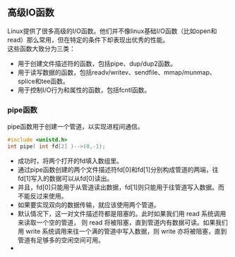 ## 高级IO函数
Linux提供了很多高级的I/O函数。他们并不像linux基础I/O函数（比如open和read）那么常用，但在特定的条件下却表现出优秀的性能。  
这些函数大致分为三类：  
* 用于创建文件描述符的函数，包括pipe、dup/dup2函数。
* 用于读写数据的函数，包括readv/writev、sendfile、mmap/munmap、splice和tee函数。  
* 用于控制I/O行为和属性的函数，包括fcntl函数。

### pipe函数
<span id="pipe函数"></span>
pipe函数用于创建一个管道，以实现进程间通信。
```CPP
#include <unistd.h>
int pipe( int fd[2] )-->(0,-1);
```
* 成功时，将两个打开的fd填入数组里。  
* 通过pipe函数创建的两个文件描述符fd[0]和fd[1]分别构成管道的两端，往fd[1]写入的数据可以从fd[0]读出。  
* 并且，fd[0]只能用于从管道读出数据，fd[1]则只能用于往管道写入数据。而不能反过来使用。
* 如果要实现双向的数据传输，就应该使用两个管道。
* 默认情况下，这一对文件描述符都是阻塞的。此时如果我们用 read 系统调用来读取一个空的管道，
则 read 将被阻塞，直到管道内有数据可读。如果我们用 write 系统调用来往一个满的管道中写入数据，则 write 亦将被阻塞，直到管道有足够多的空闲空间可用。
*


